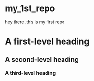# my_1st_repo
hey there .this is my first repo

# A first-level heading
## A second-level heading
### A third-level heading
